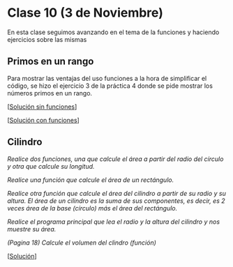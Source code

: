 # Clase 10 (3 de Noviembre)

En esta clase seguimos avanzando en el tema de la funciones y haciendo ejercicios sobre las mismas

## Primos en un rango

Para mostrar las ventajas del uso funciones a la hora de simplificar el código, se hizo el ejercicio 3 de la práctica 4 donde se pide mostrar los números primos en un rango.

[[Solución sin funciones]()]

[[Solución con funciones]()]

## Cilindro 

*Realice dos funciones, una que calcule el área a partir del radio del círculo y otra que calcule su longitud.*

*Realice una función que calcule el área de un rectángulo.*

*Realice otra función que calcule el área del cilindro a partir de su radio y su altura. El área de un cilindro es la suma de sus componentes, es decir, es 2 veces área de la base (círculo) más el área del rectángulo.*

*Realice el programa principal que lea el radio y la altura del cilindro y nos muestre su área.*

*(Pagina 18) Calcule el volumen del clindro (función)*

[[Solución]()]

